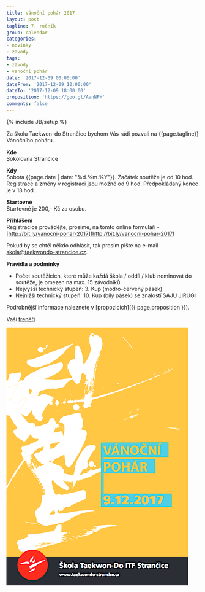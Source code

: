 ```yaml
---
title: Vánoční pohár 2017
layout: post
tagline: 7. ročník
group: calendar
categories:
- novinky
- zavody
tags:
- závody
- vanoční pohár
date: '2017-12-09 00:00:00'
dateFrom: '2017-12-09 10:00:00'
dateTo: '2017-12-09 18:00:00'
proposition: 'https://goo.gl/AvnNPH'
comments: false
---
```

{% include JB/setup %}

Za školu Taekwon-do Strančice bychom Vás rádi pozvali na {{page.tagline}} Vánočního poháru.

**Kde**  
Sokolovna Strančice

**Kdy**  
Sobota {{page.date | date: "%d.%m.%Y"}}. Začátek soutěže je od 10 hod. Registrace a změny v registraci jsou možné od 9 hod. Předpokládaný konec je v 18 hod.

**Startovné**  
Startovné je 200,- Kč za osobu.

**Přihlášení**  
Registracice provádějte, prosíme, na tomto online formuláři - [http://bit.ly/vanocni-pohar-2017](http://bit.ly/vanocni-pohar-2017) 

Pokud by se chtěl někdo odhlásit, tak prosím pište na e-mail <a href="mailto:skola@taekwondo-strancice.cz">skola@taekwondo-strancice.cz</a>.

**Pravidla a podmínky**

- Počet soutěžících, které může každá škola / oddíl / klub nominovat do soutěže, je omezen na max. 15 závodníků.
- Nejvyšší technický stupeň: 3. Kup (modro-červený pásek)
- Nejnižší technický stupeň: 10. Kup (bílý pásek) se znalostí SAJU JIRUGI

Podrobnější informace naleznete v [propozicích]({{ page.proposition }}).

Vaši [trenéři](/treneri)

![Vánoční pohár 2017 - plakát](/files/img/VP-2017-plakat.png)




